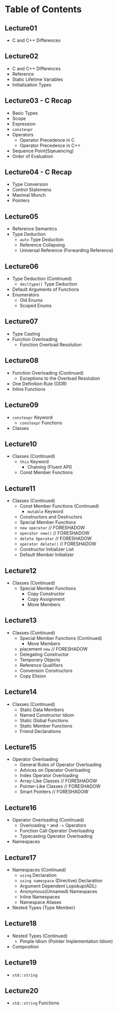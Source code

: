 # Table of Contents

## Lecture01
- C and C++ Differences

## Lecture02
- C and C++ Differences
- Reference
- Static Lifetime Variables
- Initialization Types

## Lecture03 - C Recap
- Basic Types
- Scope
- Expression
- `constexpr`
- Operators
    - Operator Precedence in C
    - Operator Precedence in C++
- Sequence Point(Sqeuencing)
- Order of Evaluation

## Lecture04 - C Recap
- Type Conversion
- Control Statemens
- Maximal Munch
- Pointers

## Lecture05
- Reference Semantics
- Type Deduction
    - `auto` Type Deduction
    - Reference Collapsing
    - Universal Reference (Forwarding Reference)

## Lecture06
- Type Deduction (Continued)
    - `decltype()` Type Deduction
- Default Arguments of Functions
- Enumerators
    - Old Enums
    - Scoped Enums

## Lecture07
- Type Casting
- Function Overloading
    - Function Overload Resolution

## Lecture08
- Function Overloading (Continued)
    - Exceptions to the Overload Resolution
- One Definition Rule (ODR)
- Inline Functions

## Lecture09
- `constexpr` Keyword
    - `constexpr` Functions
- Classes

## Lecture10
- Classes (Continued)
    - `this` Keyword
        - Chaining (Fluent API)
    - Const Member Functions

## Lecture11
- Classes (Continued)
    - Const Member Functions (Continued)
        - `mutable` Keyword
    - Constructors and Destructors
    - Special Member Functions
    - `new operator`        // FORESHADOW
    - `operator new()`      // FORESHADOW
    - `delete Operator`     // FORESHADOW
    - `operator delete()`   // FORESHADOW
    - Constructor Initializer List
    - Default Member Initializer

## Lecture12
- Classes (Continued)
    - Special Member Functions
        - Copy Constructor
        - Copy Assignment
        - Move Members

## Lecture13
- Classes (Continued)
    - Special Member Functions (Continued)
        - Move Members
    - placement `new`             // FORESHADOW
    - Delegating Constructor
    - Temporary Objects
    - Reference Qualifiers
    - Conversion Constructors
    - Copy Elision

## Lecture14
- Classes (Continued)
    - Static Data Members
    - Named Constructor Idiom
    - Static Global Functions
    - Static Member Functions
    - Friend Declarations

## Lecture15
- Operator Overloading
    - General Rules of Operator Overloading
    - Advices on Operator Overloading
    - Index Operator Overloading
    - Array-Like Classes        // FORESHADOW
    - Pointer-Like Classes      // FORESHADOW
    - Smart Pointers            // FORESHADOW

## Lecture16
- Operator Overloading (Continued)
    - Overloading `*` and `->` Operators
    - Function Call Operator Overloading
    - Typecasting Operator Overloading
- Namespaces

## Lecture17
- Namespaces (Continued)
    - `using` Declaration
    - `using namespace` (Directive) Declaration
    - Argument Dependent Lopokup(ADL)
    - Anonymous(Unnamed) Namespaces
    - Inline Namespaces
    - Namespace Aliases
- Nested Types (Type Member)

## Lecture18
- Nested Types (Continued)
    - Pimple Idiom (Pointer Implementation Idiom)
- Composition

## Lecture19
- `std::string`

## Lecture20
- `std::string` Functions
